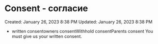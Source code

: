 # Consent - согласие

Created: January 26, 2023 8:38 PM
Updated: January 26, 2023 8:38 PM

- written consentowners consentWithhold consentParents consent You must give us your written consent.
